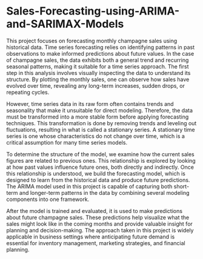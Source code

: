 # Sales-Forecasting-using-ARIMA-and-SARIMAX-Models

This project focuses on forecasting monthly champagne sales using historical data. Time series forecasting relies on identifying patterns in past observations to make informed predictions about future values. In the case of champagne sales, the data exhibits both a general trend and recurring seasonal patterns, making it suitable for a time series approach. The first step in this analysis involves visually inspecting the data to understand its structure. By plotting the monthly sales, one can observe how sales have evolved over time, revealing any long-term increases, sudden drops, or repeating cycles.

However, time series data in its raw form often contains trends and seasonality that make it unsuitable for direct modeling. Therefore, the data must be transformed into a more stable form before applying forecasting techniques. This transformation is done by removing trends and leveling out fluctuations, resulting in what is called a stationary series. A stationary time series is one whose characteristics do not change over time, which is a critical assumption for many time series models.

To determine the structure of the model, we examine how the current sales figures are related to previous ones. This relationship is explored by looking at how past values influence future ones, both directly and indirectly. Once this relationship is understood, we build the forecasting model, which is designed to learn from the historical data and produce future predictions. The ARIMA model used in this project is capable of capturing both short-term and longer-term patterns in the data by combining several modeling components into one framework.

After the model is trained and evaluated, it is used to make predictions about future champagne sales. These predictions help visualize what the sales might look like in the coming months and provide valuable insight for planning and decision-making. The approach taken in this project is widely applicable in business settings where anticipating future demand is essential for inventory management, marketing strategies, and financial planning.

